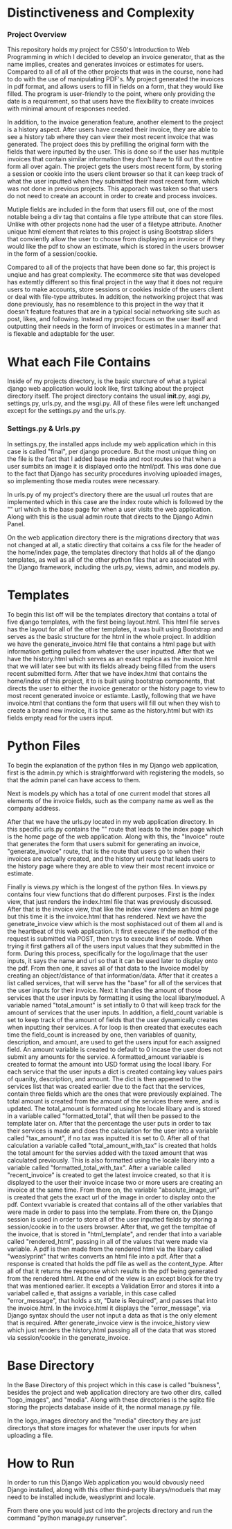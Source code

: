 # Distinctiveness and Complexity
### Project Overview
This repository holds my project for CS50's Introduction to Web Programming in which I decided to develop an invoice generator, that as the name implies, creates and generates invoices or estimates for users. Compared to all of all of the other projects that was in the course, none had to do with the use of manipulating PDF's. My project generated the invoices in pdf format, and allows users to fill in fields on a form, that they would like filled. The program is user-friendly to the point, where only providing the date is a requirement, so that users have the flexibility to create invoices with minimal amount of responses needed.

In addition, to the invoice generation feature, another element to the project is a history aspect. After users have created their invoice, they are able to see a history tab where they can view their most recent invoice that was generated. The project does this by prefilling the original form with the fields that were inputted by the user. This is done so if the user has mutitple invoices that contain similar information they don't have to fill out the entire form all over again. The project gets the users most recent form, by storing a session or cookie into the users client browser so that it can keep track of what the user inputted when they submitted their most recent form, which was not done in previous projects. This apporach was taken so that users do not need to create an account in order to create and process invoices.

Mutiple fields are included in the form that users fill out, one of the most notable being a div tag that contains a file type attribute that can store files. Unlike with other projects none had the user of a filetype attribute. Another unique html element that relates to this project is using Bootstrap sliders that conviently allow the user to choose from displaying an invoice or if they would like the pdf to show an estimate, which is stored in the users browser in the form of a session/cookie.

Compared to all of the projects that have been done so far, this project is unqiue and has great complexity. The ecommerce site that was developed has extemtly different so this final project in the way that it does not require users to make accounts, store sessions or cookies inside of the users client or deal with file-type attributes. In addition, the networking project that was done previously, has no resemblence to this project in the way that it doesn't feature features that are in a typical social networking site such as post, likes, and following. Instead my project focues on the user itself and outputting their needs in the form of invoices or estimates in a manner that is flexable and adaptable for the user.

# What each File Contains
Inside of my projects directory, is the basic sturcture of what a typical django web application would look like, first talking about the project directory itself. The project directory contains the usual __init__.py, asgi.py, settings.py, urls.py, and the wsgi.py. All of these files were left unchanged except for the settings.py and the urls.py.

### Settings.py & Urls.py
In settings.py, the installed apps include my web application which in this case is called "final", per django procedure. But the most unique thing on the file is the fact that I added base media and root routes so that when a user sumbits an image it is displayed onto the html/pdf. This was done due to the fact that Django has security procedures involving uploaded images, so implementing those media routes were necessary.

In urls.py of my project's directory there are the usual url routes that are implemented which in this case are the index route which is followed by the "" url which is the base page for when a user visits the web application. Along with this is the usual admin route that directs to the Django Admin Panel.

On the web application directory there is the migrations directory that was not changed at all, a static directiry that coitains a css file for the header of the home/index page, the templates directory that holds all of the django templates, as well as all of the other python files that are associated with the Django framework, including the urls.py, views, admin, and models.py.

# Templates
To begin this list off will be the templates directory that contains a total of five django templates, with the first being layout.html. This html file serves has the layout for all of the other templates, it was built using Bootstrap and serves as the basic structure for the html in the whole project. In addition we have the generate_invoice.html file that contains a html page but with information getting pulled from whatever the user inputted. After that we have the history.html which serves as an exact replica as the invoice.html that we will later see but with its fields already being filled from the users recent submitted form. After that we have index.html that contains the home/index of this project, it to is built using bootstrap components, that directs the user to either the invoice generator or the history page to view to most recent generated invoice or estiamte. Lastly, following that we have invoice.html that contians the form that users will fill out when they wish to create a brand new invoice, it is the same as the history.html but with its fields empty read for the users input.

# Python Files
To begin the explanation of the python files in my Django web application, first is the admin.py which is straightforward with registering the models, so that the admin panel can have access to them.

Next is models.py which has a total of one current model that stores all elements of the invoice fields, such as the company name as well as the company address.

After that we have the urls.py located in my web application directory. In this specific urls.py contains the "" route that leads to the index page which is the home page of the web application. Along with this, the "Invoice" route that generates the form that users submit for generating an invoice, "generate_invoice" route, that is the route that users go to when their invoices are actually created, and the history url route that leads users to the history page where they are able to view their most recent invoice or estimate.

Finally is views.py which is the longest of the python files. In views.py contains four view functions that do different purposes. First is the index view, that just renders the index.html file that was previously discussed. After that is the invoice view, that like the index view renders an html page but this time it is the invoice.html that has rendered. Next we have the genetrate_invoice view which is the most sophistaced out of them all and is the heartbeat of this web application. It first executes if the method of the request is submitted via POST, then trys to execute lines of code. When trying it first gathers all of the users input values that they submitted in the form. During this process, specifically for the logo/image that the user inputs, it says the name and url so that it can be used later to display onto the pdf. From then one, it saves all of that data to the Invoice model by creating an object/distance of that information/data. After that it creates a list called services, that will serve has the "base" for all of the services that the user inputs for their invoice. Next it handles the amount of those services that the user inputs by formatting it using the local libary/moduel. A variable named "total_amount" is set intially to 0 that will keep track for the amount of services that the user inputs. In addition, a field_count variable is set to keep track of the amount of fields that the user dynamically creates when inputting their services. A for loop is then created that executes each time the field_count is increased by one, then variables of quanity, description, and amount, are used to get the users input for each assigned field. An amount variable is created to default to 0 incase the user does not submit any amounts for the service. A formatted_amount variaable is created to format the amount into USD format using the local libary. For each service that the user inputs a dict is created containg key values pairs of quanity, description, and amount. The dict is then appened to the services list that was created earlier due to the fact that the services, contain three fields which are the ones that were previously explained. The total amount is created from the amount of the services there were, and is updated. The total_amount is formated using hte locale libary and is stored in a variable called "formatted_total", that will then be passed to the template later on. After that the percentage the user puts in order to tax their services is made and does the calculation for the user into a variable called "tax_amount", if no tax was inputted it is set to 0. After all of that calculation a variable called "total_amount_with_tax" is created that holds the total amount for the servies added with the taxed amount that was calculated previously. This is also formatted using the locale libary into a variable called "formatted_total_with_tax". After a variable called "recent_invoice" is created to get the latest invoice created, so that it is displayed to the user their invoice incase two or more users are creating an invoice at the same time. From there on, the variable "absolute_image_url" is created that gets the exact url of the image in order to display onto the pdf. Context vvariable is created that contains all of the other variables that were made in order to pass into the template. From there on, the Django session is used in order to store all of the user inputted fields by storing a session/cookie in to the users browser. After that, we get the templtae of the invoice, that is stored in "html_template", and render that into a variable called "rendered_html", passing in all of the values that were made via variable. A pdf is then made from the rendered html via the libary called "weaslyprint" that writes converts an html file into a pdf. After that a response is created that holds the pdf file as well as the content_type. After all of that it returns the response which results in the pdf being generated from the rendered html. At the end of the view is an except block for the try that was mentioned earlier. It excepts a Validation Error and stores it into a variabel called e, that assigns a variable, in this case called "error_message", that holds a str, "Date is Required", and passes that into the invoice.html. In the invoice.html it displays the "error_message", via Django syntax should the user not input a data as that is the only element that is required. After generate_invoice view is the invoice_history view which just renders the history.html passing all of the data that was stored via session/cookie in the generate_invoice.

# Base Directory
In the Base Directory of this project which in this case is called "buisness", besides the project and web application directory are two other dirs, called "logo_images", and "media". Along with these directories is the sqlite file storing the projects database inside of it, the normal manage.py file.

In the logo_images directory and the "media" directory they are just directorys that store images for whatever the user inputs for when uploading a file.

# How to Run
In order to run this Django Web application you would obvously need Django installed, along with this other third-party libarys/moduels that may need to be installed include, weaslyprint and locale.

From there one you would just cd into the projects directory and run the command "python manage.py runserver".
